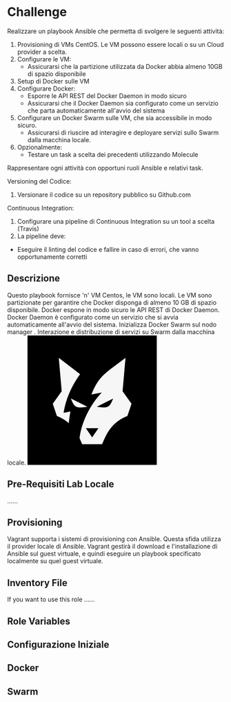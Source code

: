 # Challenge
Realizzare un playbook Ansible che permetta di svolgere le seguenti attività:

1. Provisioning di VMs CentOS. Le VM possono essere locali o su un Cloud provider a scelta.
2. Configurare le VM:
	* Assicurarsi che la partizione utilizzata da Docker abbia almeno 10GB di spazio disponibile
3. Setup di Docker sulle VM
4. Configurare Docker:
	* Esporre le API REST del Docker Daemon in modo sicuro
	* Assicurarsi che il Docker Daemon sia configurato come un servizio che parta automaticamente all'avvio del sistema
5. Configurare un Docker Swarm sulle VM, che sia accessibile in modo sicuro.
	* Assicurarsi di riuscire ad interagire e deployare servizi sullo Swarm dalla macchina locale.
6. Opzionalmente:
	* Testare un task a scelta dei precedenti utilizzando Molecule

Rappresentare ogni attività con opportuni ruoli Ansible e relativi task. 

Versioning del Codice:

1. Versionare il codice su un repository pubblico su Github.com

Continuous Integration:
1. Configurare una pipeline di Continuous Integration su un tool a scelta (Travis)
2. La pipeline deve:
  * Eseguire il linting del codice e fallire in caso di errori, che vanno opportunamente corretti


## Descrizione
Questo playbook fornisce 'n' VM Centos, le VM sono locali.
Le VM sono partizionate per garantire che Docker disponga di almeno 10 GB di spazio disponibile.
Docker  espone in modo sicuro le API REST di Docker Daemon.
Docker Daemon è configurato come un servizio che si avvia automaticamente all'avvio del sistema.
Inizializza Docker Swarm sul nodo manager .
Interazione e distribuzione di servizi su Swarm dalla macchina locale. 
![](challenge.png)

## Pre-Requisiti Lab Locale
......

## Provisioning
Vagrant supporta i sistemi di provisioning con Ansible.
Questa sfida utilizza il provider locale di Ansible.
Vagrant gestirà il download e l'installazione di Ansible sul guest virtuale,
e quindi eseguire un playbook specificato localmente su quel guest virtuale. 

Inventory File
------------

If you want to use this role ......


Role Variables
--------------

## Configurazione Iniziale



## Docker



## Swarm

